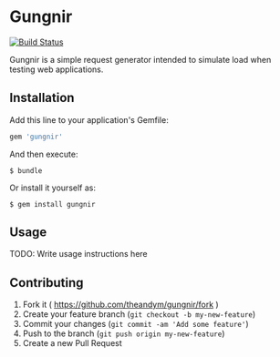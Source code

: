 # Gungnir

[![Build Status](https://travis-ci.org/theandym/gungnir.svg)](https://travis-ci.org/theandym/gungnir)

Gungnir is a simple request generator intended to simulate load when testing web applications.

## Installation

Add this line to your application's Gemfile:

```ruby
gem 'gungnir'
```

And then execute:

    $ bundle

Or install it yourself as:

    $ gem install gungnir

## Usage

TODO: Write usage instructions here

## Contributing

1. Fork it ( https://github.com/theandym/gungnir/fork )
2. Create your feature branch (`git checkout -b my-new-feature`)
3. Commit your changes (`git commit -am 'Add some feature'`)
4. Push to the branch (`git push origin my-new-feature`)
5. Create a new Pull Request
